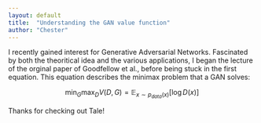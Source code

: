 ```yaml
---
layout: default
title:  "Understanding the GAN value function"
author: "Chester"
---
```


I recently gained interest for Generative Adversarial Networks. Fascinated by both the theoritical idea and the various applications, I began the lecture of the orginal paper of Goodfellow et al., before being stuck in the first equation. This equation describes the minimax problem that a GAN solves:

$$ \min_G \max_D V(D,G) = \mathbb E_{x \sim p_{data}(x)} [\log D(x)]$$ 

Thanks for checking out Tale!

